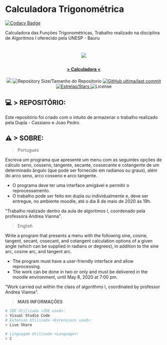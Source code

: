 # Calculadora Trigonométrica

[![Codacy Badge](https://api.codacy.com/project/badge/Grade/dc109335fd8a46048450f22bc652fb5b)](https://app.codacy.com/manual/kszinhu/Calculadora_Trigonometrica?utm_source=github.com&utm_medium=referral&utm_content=kszinhu/Calculadora_Trigonometrica&utm_campaign=Badge_Grade_Dashboard)

Calculadora das Funções Trigonométricas, Trabalho realizado na disciplina de Algoritmos I oferecido pela UNESP - Bauru
<h1 align="center">
  <p align="center">
    <a href="https://moodle.unesp.br/ava/pluginfile.php/197522/mod_assign/introattachment/0/Alg1T1-20.pdf?forcedownload=1/"><img src="https://imgur.com/SczARlZ.png"/></a">
  </p>
</h1>

<h4 align="center"> 
	  > Calculadora < 
</h4>
  <p align="center">	
    <a href="https://www.codacy.com/manual/kszinhu/Calculadora_Trigonometrica?utm_source=github.com&amp;utm_medium=referral&amp;utm_content=kszinhu/Calculadora_Trigonometrica&amp;utm_campaign=Badge_Grade)"><img src="https://app.codacy.com/project/badge/Grade/7f56dc28884848518df53a4468be20ae"/></a>
  <img alt="Repository Size/Tamanho do Repositorio" src="https://img.shields.io/github/repo-size/kszinhu/Calculadora_Trigonometrica">
  
  <a href="https://github.com/kszinhu/URI-RESPOSTAS/commits/master">
    <img alt="GitHub ultima/last commit" src="https://img.shields.io/github/last-commit/kszinhu/Calculadora_Trigonometrica"> 
  </a>

   <a href="https://github.com/kszinhu/Calculadora_Trigonometrica/stargazers">
    <img alt="Estrelas/Stars" src="https://img.shields.io/packagist/stars/kszinhu/Calculadora_Trigonometrica">
  </a>
  <img alt="License" src="https://img.shields.io/github/license/kszinhu/Calculadora_Trigonometrica">
</p>

## 💻 > REPOSITÓRIO:

Este repositório foi criado com o intuito de armazenar o trabalho realizado pela Dupla - Cassiano e Joao Pedro.

## ⚠ > SOBRE:
> Portugues

Escreva um programa que apresente um menu com as seguintes opções de cálculo seno, cosseno, tangente, secante, cossecante e cotangente de um determinado ângulo (que pode ser fornecido em radianos ou graus), além do arco seno, arco cosseno e arco tangente.
- O programa deve ter uma interface amigável e permitir o reprocessamento.
- O trabalho pode ser feito em dupla ou individualmente e, deve ser entregue, no
ambiente moodle, até o dia 8 de maio de 2020 às 19h.

"Trabalho realizado dentro da aula de algoritmos I, coordenado pela professora Andrea Vianna".

> English

Write a program that presents a menu with the following sine, cosine, tangent, secant, cosecant, and cotangent calculation options of a given angle (which can be supplied in radians or degrees), in addition to the sine arc, cosine arc, and tangent arc.
- The program must have a user-friendly interface and allow reprocessing.
- The work can be done in two or only and must be delivered in the
moodle environment, until May 8, 2020 at 7:00 pm.

"Work carried out within the class of algorithms I, coordinated by professor Andrea Vianna".


> **MAIS INFORMAÇÕES**
```bash
# IDE Utilizada <IDE used>:
> Visual Studio Code
# Extensao Utilizada <Extensions used>:
> Live Share

# Linguagem Utilizada <Language>:
> C 
```

